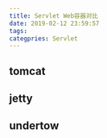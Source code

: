 ```yaml
---
title: Servlet Web容器对比
date: 2019-02-12 23:59:57
tags: 
categpries: Servlet
---
```



## tomcat ##

## jetty ##

## undertow ##
